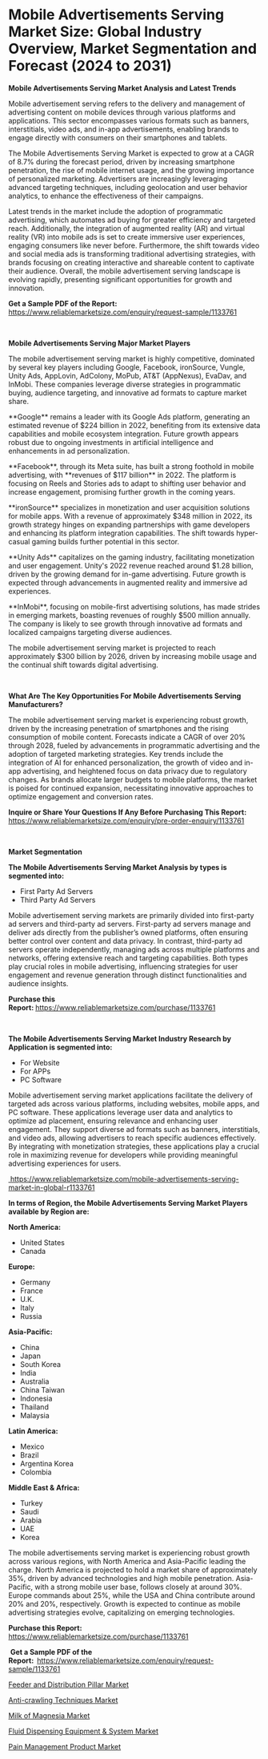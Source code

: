 <p><h1>Mobile Advertisements Serving Market Size: Global Industry Overview, Market Segmentation and Forecast (2024 to 2031)</h1></p><p><strong>Mobile Advertisements Serving Market Analysis and Latest Trends</strong></p>
<p><p>Mobile advertisement serving refers to the delivery and management of advertising content on mobile devices through various platforms and applications. This sector encompasses various formats such as banners, interstitials, video ads, and in-app advertisements, enabling brands to engage directly with consumers on their smartphones and tablets. </p><p>The Mobile Advertisements Serving Market is expected to grow at a CAGR of 8.7% during the forecast period, driven by increasing smartphone penetration, the rise of mobile internet usage, and the growing importance of personalized marketing. Advertisers are increasingly leveraging advanced targeting techniques, including geolocation and user behavior analytics, to enhance the effectiveness of their campaigns.</p><p>Latest trends in the market include the adoption of programmatic advertising, which automates ad buying for greater efficiency and targeted reach. Additionally, the integration of augmented reality (AR) and virtual reality (VR) into mobile ads is set to create immersive user experiences, engaging consumers like never before. Furthermore, the shift towards video and social media ads is transforming traditional advertising strategies, with brands focusing on creating interactive and shareable content to captivate their audience. Overall, the mobile advertisement serving landscape is evolving rapidly, presenting significant opportunities for growth and innovation.</p></p>
<p><strong>Get a Sample PDF of the Report:&nbsp;</strong> <a href="https://www.reliablemarketsize.com/enquiry/request-sample/1133761?utm_campaign=1262&utm_medium=2&utm_source=Github&utm_content=ia&utm_term=07102024&utm_id=mobile-advertisements-serving">https://www.reliablemarketsize.com/enquiry/request-sample/1133761</a></p>
<p>&nbsp;</p>
<p><strong>Mobile Advertisements Serving Major Market Players</strong></p>
<p><p>The mobile advertisement serving market is highly competitive, dominated by several key players including Google, Facebook, ironSource, Vungle, Unity Ads, AppLovin, AdColony, MoPub, AT&T (AppNexus), EvaDav, and InMobi. These companies leverage diverse strategies in programmatic buying, audience targeting, and innovative ad formats to capture market share.</p><p>**Google** remains a leader with its Google Ads platform, generating an estimated revenue of $224 billion in 2022, benefiting from its extensive data capabilities and mobile ecosystem integration. Future growth appears robust due to ongoing investments in artificial intelligence and enhancements in ad personalization.</p><p>**Facebook**, through its Meta suite, has built a strong foothold in mobile advertising, with **revenues of $117 billion** in 2022. The platform is focusing on Reels and Stories ads to adapt to shifting user behavior and increase engagement, promising further growth in the coming years.</p><p>**ironSource** specializes in monetization and user acquisition solutions for mobile apps. With a revenue of approximately $348 million in 2022, its growth strategy hinges on expanding partnerships with game developers and enhancing its platform integration capabilities. The shift towards hyper-casual gaming builds further potential in this sector.</p><p>**Unity Ads** capitalizes on the gaming industry, facilitating monetization and user engagement. Unity's 2022 revenue reached around $1.28 billion, driven by the growing demand for in-game advertising. Future growth is expected through advancements in augmented reality and immersive ad experiences.</p><p>**InMobi**, focusing on mobile-first advertising solutions, has made strides in emerging markets, boasting revenues of roughly $500 million annually. The company is likely to see growth through innovative ad formats and localized campaigns targeting diverse audiences.</p><p>The mobile advertisement serving market is projected to reach approximately $300 billion by 2026, driven by increasing mobile usage and the continual shift towards digital advertising.</p></p>
<p>&nbsp;</p>
<p><strong>What Are The Key Opportunities For Mobile Advertisements Serving Manufacturers?</strong></p>
<p><p>The mobile advertisement serving market is experiencing robust growth, driven by the increasing penetration of smartphones and the rising consumption of mobile content. Forecasts indicate a CAGR of over 20% through 2028, fueled by advancements in programmatic advertising and the adoption of targeted marketing strategies. Key trends include the integration of AI for enhanced personalization, the growth of video and in-app advertising, and heightened focus on data privacy due to regulatory changes. As brands allocate larger budgets to mobile platforms, the market is poised for continued expansion, necessitating innovative approaches to optimize engagement and conversion rates.</p></p>
<p><strong>Inquire or Share Your Questions If Any Before Purchasing This Report:</strong> <a href="https://www.reliablemarketsize.com/enquiry/pre-order-enquiry/1133761?utm_campaign=1262&utm_medium=2&utm_source=Github&utm_content=ia&utm_term=07102024&utm_id=mobile-advertisements-serving">https://www.reliablemarketsize.com/enquiry/pre-order-enquiry/1133761</a></p>
<p>&nbsp;</p>
<p><strong>Market Segmentation</strong></p>
<p><strong>The Mobile Advertisements Serving Market Analysis by types is segmented into:</strong></p>
<p><ul><li>First Party Ad Servers</li><li>Third Party Ad Servers</li></ul></p>
<p><p>Mobile advertisement serving markets are primarily divided into first-party ad servers and third-party ad servers. First-party ad servers manage and deliver ads directly from the publisher’s owned platforms, often ensuring better control over content and data privacy. In contrast, third-party ad servers operate independently, managing ads across multiple platforms and networks, offering extensive reach and targeting capabilities. Both types play crucial roles in mobile advertising, influencing strategies for user engagement and revenue generation through distinct functionalities and audience insights.</p></p>
<p><strong>Purchase this Report:&nbsp;</strong><a href="https://www.reliablemarketsize.com/purchase/1133761?utm_campaign=1262&utm_medium=2&utm_source=Github&utm_content=ia&utm_term=07102024&utm_id=mobile-advertisements-serving">https://www.reliablemarketsize.com/purchase/1133761</a></p>
<p>&nbsp;</p>
<p><strong>The Mobile Advertisements Serving Market Industry Research by Application is segmented into:</strong></p>
<p><ul><li>For Website</li><li>For APPs</li><li>PC Software</li></ul></p>
<p><p>Mobile advertisement serving market applications facilitate the delivery of targeted ads across various platforms, including websites, mobile apps, and PC software. These applications leverage user data and analytics to optimize ad placement, ensuring relevance and enhancing user engagement. They support diverse ad formats such as banners, interstitials, and video ads, allowing advertisers to reach specific audiences effectively. By integrating with monetization strategies, these applications play a crucial role in maximizing revenue for developers while providing meaningful advertising experiences for users.</p></p>
<p><a href="https://www.reliablemarketsize.com/mobile-advertisements-serving-market-in-global-r1133761?utm_campaign=1262&utm_medium=2&utm_source=Github&utm_content=ia&utm_term=07102024&utm_id=mobile-advertisements-serving">&nbsp;https://www.reliablemarketsize.com/mobile-advertisements-serving-market-in-global-r1133761</a></p>
<p><strong>In terms of Region, the Mobile Advertisements Serving Market Players available by Region are:</strong></p>
<p>
    <p> <strong> North America: </strong>
        <ul>
            <li>United States</li>
            <li>Canada</li>
        </ul>
        </p> 
    <p> <strong> Europe: </strong>
        <ul>
            <li>Germany</li>
            <li>France</li>
            <li>U.K.</li>
            <li>Italy</li>
            <li>Russia</li>
        </ul>
        </p> 
    <p> <strong> Asia-Pacific: </strong>
        <ul>
            <li>China</li>
            <li>Japan</li>
            <li>South Korea</li>
            <li>India</li>
            <li>Australia</li>
            <li>China Taiwan</li>
            <li>Indonesia</li>
            <li>Thailand</li>
            <li>Malaysia</li>
        </ul>
        </p> 
    <p> <strong> Latin America: </strong>
        <ul>
            <li>Mexico</li>
            <li>Brazil</li>
            <li>Argentina Korea</li>
            <li>Colombia</li>
        </ul>
        </p> 
    <p> <strong> Middle East & Africa: </strong>
        <ul>
            <li>Turkey</li>
            <li>Saudi</li>
            <li>Arabia</li>
            <li>UAE</li>
            <li>Korea</li>
        </ul>
    </p>
    </p>
<p><p>The mobile advertisements serving market is experiencing robust growth across various regions, with North America and Asia-Pacific leading the charge. North America is projected to hold a market share of approximately 35%, driven by advanced technologies and high mobile penetration. Asia-Pacific, with a strong mobile user base, follows closely at around 30%. Europe commands about 25%, while the USA and China contribute around 20% and 20%, respectively. Growth is expected to continue as mobile advertising strategies evolve, capitalizing on emerging technologies.</p></p>
<p><strong>Purchase this Report: </strong><a href="https://www.reliablemarketsize.com/purchase/1133761?utm_campaign=1262&utm_medium=2&utm_source=Github&utm_content=ia&utm_term=07102024&utm_id=mobile-advertisements-serving">https://www.reliablemarketsize.com/purchase/1133761</a></p>
<p>&nbsp;<strong>Get a Sample PDF of the Report:&nbsp;&nbsp;</strong><a href="https://www.reliablemarketsize.com/enquiry/request-sample/1133761?utm_campaign=1262&utm_medium=2&utm_source=Github&utm_content=ia&utm_term=07102024&utm_id=mobile-advertisements-serving">https://www.reliablemarketsize.com/enquiry/request-sample/1133761</a></p>
<p><strong></strong></p>
<p><p><a href="https://issuu.com/reportprime-2/docs/feeder-and-distribution-pillar-market-size-2030.pp?utm_campaign=1262&utm_medium=2&utm_source=Github&utm_content=ia&utm_term=07102024&utm_id=mobile-advertisements-serving">Feeder and Distribution Pillar Market</a></p><p><a href="https://github.com/sofayahoo2023/Market-Research-Report-List-6/blob/main/anti-crawling-techniques-market.md?utm_campaign=1262&utm_medium=2&utm_source=Github&utm_content=ia&utm_term=07102024&utm_id=mobile-advertisements-serving">Anti-crawling Techniques Market</a></p><p><a href="https://www.linkedin.com/pulse/global-milk-magnesia-market-status-2024-2031-forecast-5mgme?utm_campaign=1262&utm_medium=2&utm_source=Github&utm_content=ia&utm_term=07102024&utm_id=mobile-advertisements-serving">Milk of Magnesia Market</a></p><p><a href="https://issuu.com/reportprime-2/docs/fluid-dispensing-equipment-system-market-size-2030?utm_campaign=1262&utm_medium=2&utm_source=Github&utm_content=ia&utm_term=07102024&utm_id=mobile-advertisements-serving">Fluid Dispensing Equipment & System Market</a></p><p><a href="https://www.linkedin.com/pulse/in-depth-analysis-global-pain-management-product-market-mdyqf?utm_campaign=1262&utm_medium=2&utm_source=Github&utm_content=ia&utm_term=07102024&utm_id=mobile-advertisements-serving">Pain Management Product Market</a></p></p>
